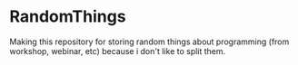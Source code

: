# RandomThings
Making this repository for storing random things about programming (from workshop, webinar, etc) because i don't like to split them.
